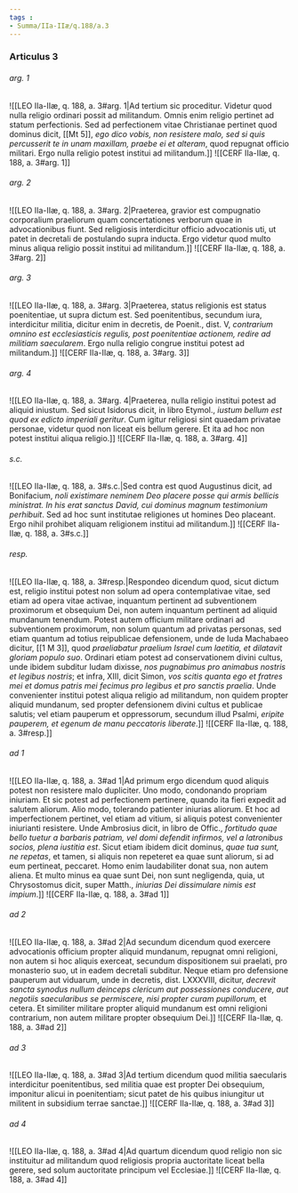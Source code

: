```yaml
---
tags : 
- Summa/IIa-IIæ/q.188/a.3
---
```


### Articulus 3

###### arg. 1
![[LEO IIa-IIæ, q. 188, a. 3#arg. 1|Ad tertium sic proceditur. Videtur quod nulla religio ordinari possit ad militandum. Omnis enim religio pertinet ad statum perfectionis. Sed ad perfectionem vitae Christianae pertinet quod dominus dicit, [[Mt 5]], *ego dico vobis, non resistere malo, sed si quis percusserit te in unam maxillam, praebe ei et alteram*, quod repugnat officio militari. Ergo nulla religio potest institui ad militandum.]]
![[CERF IIa-IIæ, q. 188, a. 3#arg. 1]]

###### arg. 2
![[LEO IIa-IIæ, q. 188, a. 3#arg. 2|Praeterea, gravior est compugnatio corporalium praeliorum quam concertationes verborum quae in advocationibus fiunt. Sed religiosis interdicitur officio advocationis uti, ut patet in decretali de postulando supra inducta. Ergo videtur quod multo minus aliqua religio possit institui ad militandum.]]
![[CERF IIa-IIæ, q. 188, a. 3#arg. 2]]

###### arg. 3
![[LEO IIa-IIæ, q. 188, a. 3#arg. 3|Praeterea, status religionis est status poenitentiae, ut supra dictum est. Sed poenitentibus, secundum iura, interdicitur militia, dicitur enim in decretis, de Poenit., dist. V, *contrarium omnino est ecclesiasticis regulis, post poenitentiae actionem, redire ad militiam saecularem*. Ergo nulla religio congrue institui potest ad militandum.]]
![[CERF IIa-IIæ, q. 188, a. 3#arg. 3]]

###### arg. 4
![[LEO IIa-IIæ, q. 188, a. 3#arg. 4|Praeterea, nulla religio institui potest ad aliquid iniustum. Sed sicut Isidorus dicit, in libro Etymol., *iustum bellum est quod ex edicto imperiali geritur*. Cum igitur religiosi sint quaedam privatae personae, videtur quod non liceat eis bellum gerere. Et ita ad hoc non potest institui aliqua religio.]]
![[CERF IIa-IIæ, q. 188, a. 3#arg. 4]]

###### s.c.
![[LEO IIa-IIæ, q. 188, a. 3#s.c.|Sed contra est quod Augustinus dicit, ad Bonifacium, *noli existimare neminem Deo placere posse qui armis bellicis ministrat. In his erat sanctus David, cui dominus magnum testimonium perhibuit*. Sed ad hoc sunt institutae religiones ut homines Deo placeant. Ergo nihil prohibet aliquam religionem institui ad militandum.]]
![[CERF IIa-IIæ, q. 188, a. 3#s.c.]]

###### resp.
![[LEO IIa-IIæ, q. 188, a. 3#resp.|Respondeo dicendum quod, sicut dictum est, religio institui potest non solum ad opera contemplativae vitae, sed etiam ad opera vitae activae, inquantum pertinent ad subventionem proximorum et obsequium Dei, non autem inquantum pertinent ad aliquid mundanum tenendum. Potest autem officium militare ordinari ad subventionem proximorum, non solum quantum ad privatas personas, sed etiam quantum ad totius reipublicae defensionem, unde de Iuda Machabaeo dicitur, [[1 M 3]], quod *praeliabatur praelium Israel cum laetitia, et dilatavit gloriam populo suo*. Ordinari etiam potest ad conservationem divini cultus, unde ibidem subditur Iudam dixisse, *nos pugnabimus pro animabus nostris et legibus nostris*; et infra, XIII, dicit Simon, *vos scitis quanta ego et fratres mei et domus patris mei fecimus pro legibus et pro sanctis praelia*. Unde convenienter institui potest aliqua religio ad militandum, non quidem propter aliquid mundanum, sed propter defensionem divini cultus et publicae salutis; vel etiam pauperum et oppressorum, secundum illud Psalmi, *eripite pauperem, et egenum de manu peccatoris liberate*.]]
![[CERF IIa-IIæ, q. 188, a. 3#resp.]]

###### ad 1
![[LEO IIa-IIæ, q. 188, a. 3#ad 1|Ad primum ergo dicendum quod aliquis potest non resistere malo dupliciter. Uno modo, condonando propriam iniuriam. Et sic potest ad perfectionem pertinere, quando ita fieri expedit ad salutem aliorum. Alio modo, tolerando patienter iniurias aliorum. Et hoc ad imperfectionem pertinet, vel etiam ad vitium, si aliquis potest convenienter iniurianti resistere. Unde Ambrosius dicit, in libro de Offic., *fortitudo quae bello tuetur a barbaris patriam, vel domi defendit infirmos, vel a latronibus socios, plena iustitia est*. Sicut etiam ibidem dicit dominus, *quae tua sunt, ne repetas*, et tamen, si aliquis non repeteret ea quae sunt aliorum, si ad eum pertineat, peccaret. Homo enim laudabiliter donat sua, non autem aliena. Et multo minus ea quae sunt Dei, non sunt negligenda, quia, ut Chrysostomus dicit, super Matth., *iniurias Dei dissimulare nimis est impium*.]]
![[CERF IIa-IIæ, q. 188, a. 3#ad 1]]

###### ad 2
![[LEO IIa-IIæ, q. 188, a. 3#ad 2|Ad secundum dicendum quod exercere advocationis officium propter aliquid mundanum, repugnat omni religioni, non autem si hoc aliquis exerceat, secundum dispositionem sui praelati, pro monasterio suo, ut in eadem decretali subditur. Neque etiam pro defensione pauperum aut viduarum, unde in decretis, dist. LXXXVIII, dicitur, *decrevit sancta synodus nullum deinceps clericum aut possessiones conducere, aut negotiis saecularibus se permiscere, nisi propter curam pupillorum,* et cetera. Et similiter militare propter aliquid mundanum est omni religioni contrarium, non autem militare propter obsequium Dei.]]
![[CERF IIa-IIæ, q. 188, a. 3#ad 2]]

###### ad 3
![[LEO IIa-IIæ, q. 188, a. 3#ad 3|Ad tertium dicendum quod militia saecularis interdicitur poenitentibus, sed militia quae est propter Dei obsequium, imponitur alicui in poenitentiam; sicut patet de his quibus iniungitur ut militent in subsidium terrae sanctae.]]
![[CERF IIa-IIæ, q. 188, a. 3#ad 3]]

###### ad 4
![[LEO IIa-IIæ, q. 188, a. 3#ad 4|Ad quartum dicendum quod religio non sic instituitur ad militandum quod religiosis propria auctoritate liceat bella gerere, sed solum auctoritate principum vel Ecclesiae.]]
![[CERF IIa-IIæ, q. 188, a. 3#ad 4]]

